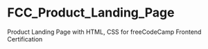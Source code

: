 # FCC_Product_Landing_Page
Product Landing Page with HTML, CSS for freeCodeCamp Frontend Certification
